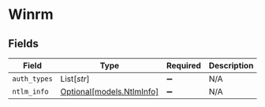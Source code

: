 # Winrm


## Fields

| Field                                              | Type                                               | Required                                           | Description                                        |
| -------------------------------------------------- | -------------------------------------------------- | -------------------------------------------------- | -------------------------------------------------- |
| `auth_types`                                       | List[*str*]                                        | :heavy_minus_sign:                                 | N/A                                                |
| `ntlm_info`                                        | [Optional[models.NtlmInfo]](../models/ntlminfo.md) | :heavy_minus_sign:                                 | N/A                                                |